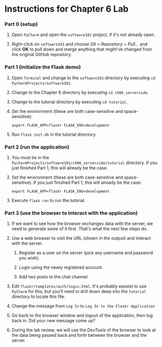 # Instructions for Chapter 6 Lab

### Part 0 (setup)

1. Open `PyCharm` and open the `software101` project, if it's not
   already open.

2. Right-click on `software101` and choose _Git \> Repository \>
   Pull..._ and click **OK** to pull down and merge anything that
   might've changed from the original GitHub repository.

### Part 1 (initialize the Flask demo)

1. Open `Terminal` and change to the `software101` directory by
   executing `cd PycharmProjects/software101`.

2. Change to the Chapter 6 directory by executing `cd ch06_serverside`.

3. Change to the tutorial directory by executing `cd tutorial`.

4. Set the environment (these are both case-sensitive and
   space-sensitive):

   `export FLASK_APP=flaskr FLASK_ENV=development`

5. Run `flask init-db` in the tutorial directory.

### Part 2 (run the application)

1. You must be in the `PycharmProjects/software101/ch06_serverside/tutorial` directory.
   If you just finished Part 1, this will already be the case.

2. Set the environment (these are both case-sensitive and
   space-sensitive). If you just finished Part 1, this will already be
   the case:

    `export FLASK_APP=flaskr FLASK_ENV=development`

3. Execute `flask run` to run the tutorial.

### Part 3 (use the browser to interact with the application)

1. If we want to see how the browser exchanges data with the server, we
   need to generate some of it first. That's what the next few steps do.

2. Use a web browser to visit the URL (shown in the output) and interact
   with the server.

   1.  Register as a user on the server (pick any username and password
       you wish).

   2.  Login using the newly registered account.

   3.  Add two posts to the chat channel.

3. Edit `flaskr/templates/auth/login.html`. It's probably easiest to use
   `PyCharm` for this, but you'll need to drill down deep into the
   `tutorial` directory to locate this file.

4. Change the message from `Log In` to `Log In to the Flaskr
   Application`

5. Go back to the browser window and logout of the application, then log
   back in. Did your new message come up?

6. During the lab review, we will use the _DevTools_ of the browser to
   look at the data being passed back and forth between the browser and
   the server.
